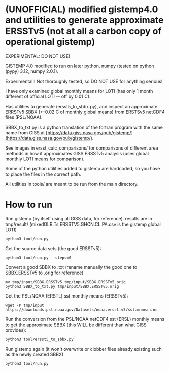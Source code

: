 # (UNOFFICIAL) modified gistemp4.0 and utilities to generate approximate ERSSTv5 (not at all a carbon copy of operational gistemp)

EXPERIMENTAL: DO NOT USE!

GISTEMP 4.0 modified to run on later python, numpy (tested on python (pypy) 3.12, numpy 2.0.1).

Experimental!! Not thoroughly tested, so DO NOT USE for anything serious!

I have only examined global monthly means for LOTI (has only 1 month different of official LOTI -- off by 0.01 C).

Has utilities to generate (ersst5_to_sbbx.py), and inspect an approximate ERRSTv5 SBBX (+-0.02 C of monthly global means) from ERSTSv5 netCDF4 files (PSL/NOAA).

SBBX_to_txt.py is a python translation  of the fortran program with the same name from GISS at [https://data.giss.nasa.gov/pub/gistemp/](https://data.giss.nasa.gov/pub/gistemp/).

See images in ersst_calc_comparisons/ for comparisons of different area methods in how it approximates GISS ERSSTv5 analysis (uses global monthly LOTI means for comparison).

Some of the python utilities added to gistemp are hardcoded, so you have to place the files in the correct path.

All utilities in tools/ are meant to be run from the main directory.

# How to run

Run gistemp (by itself using all GISS data, for reference). results are in tmp/result/ (mixedGLB.Ts.ERSSTV5.GHCN.CL.PA.csv is the gistemp global LOTI)
```
python3 tool/run.py
```

Get the source data sets (the good ERSSTv5):
```
python3 tool/run.py --steps=0
```

Convert a good SBBX to .txt (rename manually the good one to SBBX.ERSSTv5 to .orig for reference)
```
mv tmp/input/SBBX.ERSSTv5 tmp/input/SBBX.ERSSTv5.orig
python3 SBBX_to_txt.py tmp/input/SBBX.ERSSTv5.orig
```

Get the PSL/NOAA (ERSTL) sst monthly means (ERSSTv5):
```
wget -P tmp/input https://downloads.psl.noaa.gov/Datasets/noaa.ersst.v5/sst.mnmean.nc
```

Run the conversion from the PSL/NOAA netCDF4 sst (ERSL) monthly means to get the approximate SBBX (this WILL be different than what GISS provides):
```
python3 tool/ersst5_to_sbbx.py
```

Run gistemp again (it won't overwrite or clobber files already existing such as the newly created SBBX)
```
python3 tool/run.py
```
